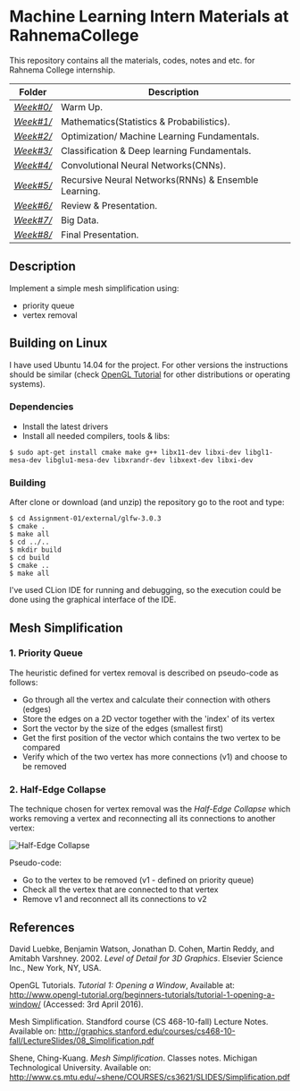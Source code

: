 # Machine Learning Intern Materials at RahnemaCollege

This repository contains all the materials, codes, notes and etc. for Rahnema College internship.


| Folder | Description |
|--|--|
| [*Week#0/*]() | Warm Up. |
| [*Week#1/*]() | Mathematics(Statistics & Probabilistics). |
| [*Week#2/*]() | Optimization/ Machine Learning Fundamentals. |
| [*Week#3/*]() | Classification & Deep learning Fundamentals. |
| [*Week#4/*]() | Convolutional Neural Networks(CNNs). |
| [*Week#5/*]() | Recursive Neural Networks(RNNs) & Ensemble Learning. |
| [*Week#6/*]() | Review & Presentation. |
| [*Week#7/*]() | Big Data. |
| [*Week#8/*]() | Final Presentation. |

## Description

Implement a simple mesh simplification using:

- priority queue
- vertex removal

## Building on Linux

I have used Ubuntu 14.04 for the project. For other versions the instructions should be similar (check [OpenGL Tutorial](http://www.opengl-tutorial.org/) for other distributions or operating systems).

### Dependencies

- Install the latest drivers
- Install all needed compilers, tools & libs:

``` $ sudo apt-get install cmake make g++ libx11-dev libxi-dev libgl1-mesa-dev libglu1-mesa-dev libxrandr-dev libxext-dev libxi-dev ```

### Building

After clone or download (and unzip) the repository go to the root and type:

```
$ cd Assignment-01/external/glfw-3.0.3
$ cmake .
$ make all
$ cd ../..
$ mkdir build
$ cd build
$ cmake ..
$ make all
```

I've used CLion IDE for running and debugging, so the execution could be done using the graphical interface of the IDE.


## Mesh Simplification



### 1. Priority Queue

The heuristic defined for vertex removal is described on pseudo-code as follows:

- Go through all the vertex and calculate their connection with others (edges)
- Store the edges on a 2D vector together with the 'index' of its vertex
- Sort the vector by the size of the edges (smallest first)
- Get the first position of the vector which contains the two vertex to be compared
- Verify which of the two vertex has more connections (v1) and choose to be removed


### 2. Half-Edge Collapse

The technique chosen for vertex removal was the *Half-Edge Collapse* which works removing a vertex and reconnecting all its connections to another vertex:


![Half-Edge Collapse](http://jcae.sourceforge.net/amibe-doc/org/jcae/mesh/amibe/ds/doc-files/AbstractHalfEdge-2.png)


Pseudo-code:

- Go to the vertex to be removed (v1 - defined on priority queue)
- Check all the vertex that are connected to that vertex
- Remove v1 and reconnect all its connections to v2  


## References


David Luebke, Benjamin Watson, Jonathan D. Cohen, Martin Reddy, and Amitabh Varshney. 2002. *Level of Detail for 3D Graphics*. Elsevier Science Inc., New York, NY, USA.

OpenGL Tutorials. *Tutorial 1: Opening a Window*, Available at: http://www.opengl-tutorial.org/beginners-tutorials/tutorial-1-opening-a-window/ (Accessed: 3rd April 2016).

Mesh Simplification. Standford course (CS 468-10-fall) Lecture Notes. Available on: http://graphics.stanford.edu/courses/cs468-10-fall/LectureSlides/08_Simplification.pdf

Shene, Ching-Kuang. *Mesh Simplification*. Classes notes. Michigan Technological University. Available on:
http://www.cs.mtu.edu/~shene/COURSES/cs3621/SLIDES/Simplification.pdf